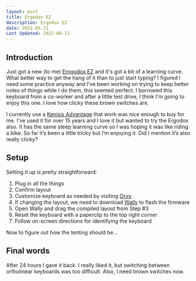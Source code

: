 ```yaml
---
layout: post
title: Ergodox EZ
description: Ergodox EZ
date: 2022-05-21
Last Updated: 2022-06-11
---
```

## Introduction

Just got a new (to me) [Erogodox EZ](https://ergodox-ez.com/) and it's got a bit of a learning curve.  What better way to get the hang of it than to just start typing?  I figured I need some practice anyway and I've been working on trying to keep better notes of things while I do them, this seemed perfect.  I borrowed this keyboard from a co-worker and after a little test drive, I think I'm going to enjoy this one.  I love how clicky these brown switches are.

I currently use a [Kenisis Advantage](https://kinesis-ergo.com/shop/advantage2/) that work was nice enough to buy for me.  I’ve used it for over 15 years and I love it but wanted to try the Ergodox also.   It has the same steep learning curve so I was hoping it was like riding a bike.  So far it’s been a little tricky but I’m enjoying it.  Did I mention it’s also really clicky?

## Setup

Setting it up is pretty straightforward:

1. Plug in all the things
2. Confirm layout 
3. Customize keyboard as needed by visiting [Oryx](https://configure.zsa.io/ergodox-ez/layouts/default/latest/0)
4. If changing the layout, we need to download [Wally](https://www.zsa.io/wally/) to flash the firmware 
5. Open Wally and drag the compiled layout from Step \#3
6. Reset the keyboard with a paperclip to the top right corner
7. Follow on-screen directions for identifying the keyboard

Now to figure out how the tenting should be…

## Final words

After 24 hours I gave it back.  I really liked it, but switching between ortholinear keyboards was too difficult.  Also, I need brown switches now.